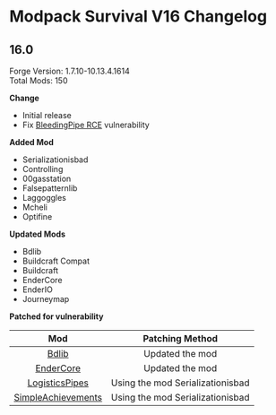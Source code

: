 # Modpack Survival V16 Changelog

## 16.0

Forge Version: 1.7.10-10.13.4.1614  
Total Mods: 150

**Change**

- Initial release
- Fix [BleedingPipe RCE](https://blog.mmpa.info/posts/bleeding-pipe/) vulnerability

**Added Mod**

- Serializationisbad
- Controlling
- 00gasstation
- Falsepatternlib
- Laggoggles
- Mcheli
- Optifine

**Updated Mods**

- Bdlib
- Buildcraft Compat
- Buildcraft
- EnderCore
- EnderIO
- Journeymap

**Patched for vulnerability**

|                                       Mod                                                      |              Patching Method             |
| :--------------------------------------------------------------------------------------------: | :--------------------------------------: |
|     [Bdlib](https://www.curseforge.com/minecraft/mc-mods/bdlib)                                |     Updated the mod                      |
|     [EnderCore](https://www.curseforge.com/minecraft/mc-mods/endercore)                        |     Updated the mod                      |
|     [LogisticsPipes](https://www.curseforge.com/minecraft/mc-mods/logistics-pipes)             |     Using the mod Serializationisbad     |
|     [SimpleAchievements](https://www.curseforge.com/minecraft/mc-mods/simple-achievements)     |     Using the mod Serializationisbad     |
